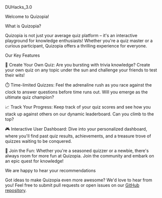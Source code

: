 DUHacks_3.0
 
Welcome to Quizopia!

What is Quizopia?

Quizopia is not just your average quiz platform – it's an interactive playground for knowledge enthusiasts! Whether you're a quiz master or a curious participant, Quizopia offers a thrilling experience for everyone.

Our Key Features

🧠 Create Your Own Quiz: Are you bursting with trivia knowledge? Create your own quiz on any topic under the sun and challenge your friends to test their wits!

⏱️ Time-limited Quizzes: Feel the adrenaline rush as you race against the clock to answer questions before time runs out. Will you emerge as the ultimate quiz champion?

📈 Track Your Progress: Keep track of your quiz scores and see how you stack up against others on our dynamic leaderboard. Can you climb to the top?

🎮 Interactive User Dashboard: Dive into your personalized dashboard, where you'll find past quiz results, achievements, and a treasure trove of quizzes waiting to be conquered.

🚀 Join the Fun: Whether you're a seasoned quizzer or a newbie, there's always room for more fun at Quizopia. Join the community and embark on an epic quest for knowledge!

We are happy to hear your recommendations

Got ideas to make Quizopia even more awesome? We'd love to hear from you! Feel free to submit pull requests or open issues on our [GitHub repository](https://github.com/Quizopia/Quizopia).
